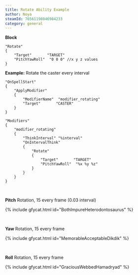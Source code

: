 ```yaml
---
title: Rotate Ability Example
author: Noya
steamId: 76561198046984233
category: general
---
```


**Block**
~~~
"Rotate"
{
    "Target"       "TARGET"
    "PitchYawRoll"	"0 0 0" //x y z values
}
~~~

**Example:** Rotate the caster every interval
~~~
"OnSpellStart"
{
    "ApplyModifier"
    {
        "ModifierName"	"modifier_rotating"
        "Target"       "CASTER"
    }
}

"Modifiers"
{ 
    "modifier_rotating"
    {
        "ThinkInterval" "%interval"	
        "OnIntervalThink"
        {
            "Rotate"
            {
                "Target"       "TARGET"
                "PitchYawRoll"	"%x %y %z"
            }
        }
    }
}
~~~

<br>

**Pitch** Rotation, 15 every frame (0.03 interval)

{% include gfycat.html id="BothImpureHeterodontosaurus" %}

<br>

**Yaw** Rotation, 15 every frame

{% include gfycat.html id="MemorableAcceptableDikdik" %}

<br>

**Roll** Rotation, 15 every frame

{% include gfycat.html id="GraciousWebbedHamadryad" %}

